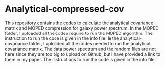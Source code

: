# Analytical-compressed-cov
This repository contains the codes to calculate the analytical covariance matrix and MOPED compression for galaxy power spectrum. 
In the MOPED folder, I uploaded all the codes require to run the MOPED algorithm. The instruction to run the code is given in the info file. 
In the analytical-covariance folder, I uploaded all the codes needed to run the analytical covariance matrix. The data power spectrum and the random files are not here since they are too big to upload on Github, but I have provided a link to them in my paper. The instructions to run the code is given in the info file. 
